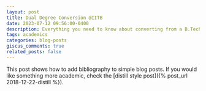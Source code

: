 ```yaml
---
layout: post
title: Dual Degree Conversion @IITB
date: 2023-07-12 09:56:00-0400
description: Everything you need to know about converting from a B.Tech. to a Dual Degree Program at EE, IIT Bombay
tags: academics
categories: blog-posts
giscus_comments: true
related_posts: false
---
```

This post shows how to add bibliography to simple blog posts. If you would like something more academic, check the [distill style post]({% post_url 2018-12-22-distill %}).
